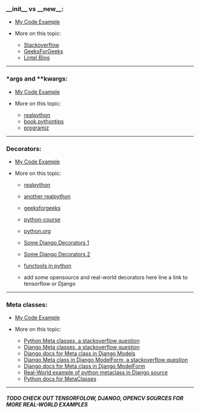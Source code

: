 <!-- topic 1 -->

<h3> __init__ vs __new__:</h3>

- <a href="/examples/code1.py">My Code Example</a>

- More on this topic:

    - <a href="https://stackoverflow.com/questions/674304/why-is-init-always-called-after-new">Stackoverflow</a>
    - <a href="https://www.geeksforgeeks.org/__new__-in-python/">GeeksForGeeks</a>
    - <a href="https://howto.lintel.in/python-__new__-magic-method-explained/">Lintel Blog</a>

<hr>



<h3> *args and **kwargs:</h3>

- <a href="/examples/code2.py">My Code Example</a>

- More on this topic:

    - <a href="https://realpython.com/python-kwargs-and-args/">realpython</a>
    - <a href="https://book.pythontips.com/en/latest/args_and_kwargs.html">book.pythontips</a>
    - <a href="https://www.programiz.com/python-programming/args-and-kwargs">programiz</a>

<hr>



<h3> Decorators:</h3>

- <a href="/examples/code3.py">My Code Example</a>

- More on this topic:

    - <a href="https://realpython.com/primer-on-python-decorators/">realpython</a>
    - <a href="https://realpython.com/inner-functions-what-are-they-good-for/">another realpython</a>
    - <a href="https://www.geeksforgeeks.org/decorators-in-python/">geeksforgeeks</a>
    - <a href="https://www.python-course.eu/python3_decorators.php">python-course</a>
    - <a href="https://www.python.org/dev/peps/pep-0318/">python.org</a>
    - <a href="https://github.com/django/django/blob/main/django/contrib/admin/decorators.py">Some Django Decorators 1</a>
    - <a href="https://github.com/django/django/blob/main/django/contrib/auth/decorators.py">Some Django Decorators 2</a>
    - <a href="https://docs.python.org/3/library/functools.html">functools in python</a>

    - add some opensource and real-world decorators here line a link to tensorflow or Django

<hr>
 

<h3> Meta classes:</h3>

- <a href="#"> My Code Example </a>

- More on this topic:

  - <a href="https://stackoverflow.com/a/6581949/14119218"> Python Meta classes, a stackoverflow question</a>
  - <a href="https://stackoverflow.com/a/10344231/14119218"> Django Meta classes, a stackoverflow question</a>
  - <a href="https://docs.djangoproject.com/en/dev/topics/db/models/#meta-options"> Django docs for Meta class in Django Models</a>
  - <a href="https://stackoverflow.com/questions/39476334/why-class-meta-is-necessary-while-creating-a-model-form"> Django Meta class in Django ModelForm, a stackoverflow question</a>
  - <a href="https://docs.djangoproject.com/en/dev/topics/forms/modelforms/"> Django docs for Meta class in Django ModelForm </a>
  - <a href="https://github.com/django/django/blob/main/django/db/models/base.py"> Real-World example of python metaclass in Django source </a>
  - <a href="https://docs.python.org/3.9/reference/datamodel.html#metaclasses"> Python docs for MetaClasses </a>
  
  
  
  
  
  
  
  
  
<hr>


<h5> TODO CHECK OUT TENSORFOLOW, DJANGO, OPENCV SOURCES FOR MORE REAL-WORLD EXAMPLES  </h5>